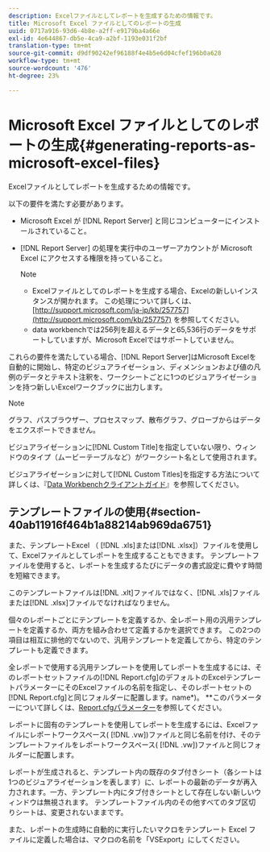 ```yaml
---
description: Excelファイルとしてレポートを生成するための情報です。
title: Microsoft Excel ファイルとしてのレポートの生成
uuid: 0717a916-93d6-4b8e-a2ff-e9179ba4a66e
exl-id: 4e644867-db5e-4ca9-a2bf-1193e031f2bf
translation-type: tm+mt
source-git-commit: d9df90242ef96188f4e4b5e6d04cfef196b0a628
workflow-type: tm+mt
source-wordcount: '476'
ht-degree: 23%

---
```


# Microsoft Excel ファイルとしてのレポートの生成{#generating-reports-as-microsoft-excel-files}

Excelファイルとしてレポートを生成するための情報です。

以下の要件を満たす必要があります。

* Microsoft Excel が [!DNL Report Server] と同じコンピューターにインストールされていること。
* [!DNL Report Server] の処理を実行中のユーザーアカウントが Microsoft Excel にアクセスする権限を持っていること。

   >[!NOTE]
   >
   >
   >    
   >    
   >    * Excelファイルとしてのレポートを生成する場合、Excelの新しいインスタンスが開かれます。 この処理について詳しくは、[http://support.microsoft.com/ja-jp/kb/257757](http://support.microsoft.com/kb/257757) を参照してください。
   >    * data workbenchでは256列を超えるデータと65,536行のデータをサポートしていますが、Microsoft Excelではサポートしていません。


これらの要件を満たしている場合、[!DNL Report Server]はMicrosoft Excelを自動的に開始し、特定のビジュアライゼーション、ディメンションおよび値の凡例のデータとテキスト注釈を、ワークシートごとに1つのビジュアライゼーションを持つ新しいExcelワークブックに出力します。

>[!NOTE]
>
>グラフ、パスブラウザー、プロセスマップ、散布グラフ、グローブからはデータをエクスポートできません。

ビジュアライゼーションに[!DNL Custom Title]を指定していない限り、ウィンドウのタイプ（ムービーテーブルなど）がワークシート名として使用されます。

ビジュアライゼーションに対して[!DNL Custom Titles]を指定する方法について詳しくは、『[Data Workbenchクライアントガイド](https://docs.adobe.com/content/help/ja-JP/data-workbench/using/client/t-open-ins.html)』を参照してください。

## テンプレートファイルの使用{#section-40ab11916f464b1a88214ab969da6751}

また、テンプレートExcel （ [!DNL .xls]または[!DNL .xlsx]）ファイルを使用して、Excelファイルとしてレポートを生成することもできます。 テンプレートファイルを使用すると、レポートを生成するたびにデータの書式設定に費やす時間を短縮できます。

このテンプレートファイルは[!DNL .xlt]ファイルではなく、[!DNL .xls]ファイルまたは[!DNL .xlsx]ファイルでなければなりません。

個々のレポートごとにテンプレートを定義するか、全レポート用の汎用テンプレートを定義するか、両方を組み合わせて定義するかを選択できます。 この2つの項目は相互に排他的でないので、汎用テンプレートを定義してから、特定のテンプレートも定義できます。

全レポートで使用する汎用テンプレートを使用してレポートを生成するには、そのレポートセットファイルの[!DNL Report.cfg]のデフォルトのExcelテンプレートパラメーターにそのExcelファイルの名前を指定し、そのレポートセットの[!DNL Report.cfg]と同じフォルダーに配置します。name*)。 **&#x200B;このパラメーターについて詳しくは、[Report.cfgパラメーター](../../../../../home/c-rpt-oview/c-rpt-param-ref/c-rpt-param.md#concept-838e59d72d3f4cb29ee15f5c7eb0ceff)を参照してください。

レポートに固有のテンプレートを使用してレポートを生成するには、Excelファイルにレポートワークスペース( [!DNL .vw])ファイルと同じ名前を付け、そのテンプレートファイルをレポートワークスペース( [!DNL .vw])ファイルと同じフォルダーに配置します。

レポートが生成されると、テンプレート内の既存のタブ付きシート（各シートは1つのビジュアライゼーションを表します）に、レポートの最新のデータが再入力されます。一方、テンプレート内にタブ付きシートとして存在しない新しいウィンドウは無視されます。 テンプレートファイル内のその他すべてのタブ区切りシートは、変更されないままです。

また、レポートの生成時に自動的に実行したいマクロをテンプレート Excel ファイルに定義した場合は、マクロの名前を「VSExport」にしてください。
